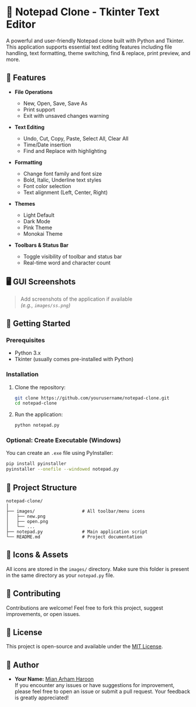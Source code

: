 # 📝 Notepad Clone - Tkinter Text Editor

A powerful and user-friendly Notepad clone built with Python and Tkinter. This application supports essential text editing features including file handling, text formatting, theme switching, find & replace, print preview, and more.

## 📌 Features

- **File Operations**
  - New, Open, Save, Save As
  - Print support
  - Exit with unsaved changes warning

- **Text Editing**
  - Undo, Cut, Copy, Paste, Select All, Clear All
  - Time/Date insertion
  - Find and Replace with highlighting

- **Formatting**
  - Change font family and font size
  - Bold, Italic, Underline text styles
  - Font color selection
  - Text alignment (Left, Center, Right)

- **Themes**
  - Light Default
  - Dark Mode
  - Pink Theme
  - Monokai Theme

- **Toolbars & Status Bar**
  - Toggle visibility of toolbar and status bar
  - Real-time word and character count

## 🖥️ GUI Screenshots

> Add screenshots of the application if available  
> *(e.g., `images/ss.png`)*

## 🚀 Getting Started

### Prerequisites

- Python 3.x  
- Tkinter (usually comes pre-installed with Python)

### Installation

1. Clone the repository:

   ```bash
   git clone https://github.com/yourusername/notepad-clone.git
   cd notepad-clone
   ```

2. Run the application:

   ```bash
   python notepad.py
   ```

### Optional: Create Executable (Windows)

You can create an `.exe` file using PyInstaller:

```bash
pip install pyinstaller
pyinstaller --onefile --windowed notepad.py
```

## 📁 Project Structure

```
notepad-clone/
│
├── images/                  # All toolbar/menu icons
│   ├── new.png
│   ├── open.png
│   └── ...
├── notepad.py               # Main application script
└── README.md                # Project documentation
```

## 🎨 Icons & Assets

All icons are stored in the `images/` directory. Make sure this folder is present in the same directory as your `notepad.py` file.

## 🤝 Contributing

Contributions are welcome! Feel free to fork this project, suggest improvements, or open issues.

## 📃 License

This project is open-source and available under the [MIT License](LICENSE).

## 👤 Author

- **Your Name:** [Mian Arham Haroon](https://github.com/mian-arham-haroon)  
If you encounter any issues or have suggestions for improvement, please feel free to open an issue or submit a pull request. Your feedback is greatly appreciated!
```
